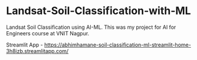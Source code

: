 # Landsat-Soil-Classification-with-ML
Landsat Soil Classification using AI-ML. This was my project for AI for Engineers course at VNIT Nagpur.


Streamlit App - https://abhimhamane-soil-classification-ml-streamlit-home-3h8izb.streamlitapp.com/